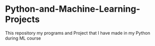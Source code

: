 # Python-and-Machine-Learning-Projects
This repository my programs and Project that I have made in my Python during ML course
